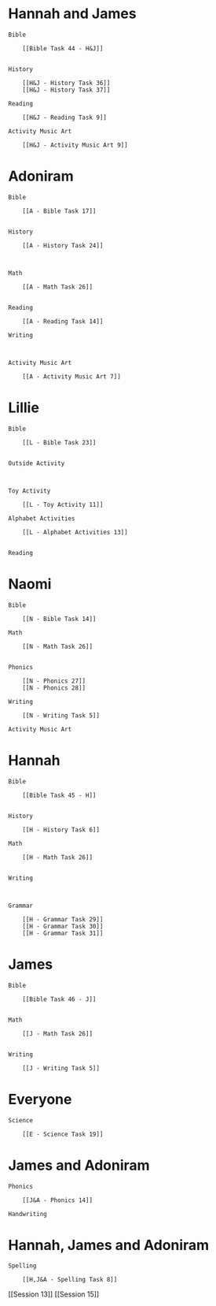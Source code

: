 # Hannah and James

	Bible

		[[Bible Task 44 - H&J]]
		

	History

		[[H&J - History Task 36]]
		[[H&J - History Task 37]]

	Reading

		[[H&J - Reading Task 9]]

	Activity Music Art

		[[H&J - Activity Music Art 9]]
# Adoniram

	Bible

		[[A - Bible Task 17]]
		

	History

		[[A - History Task 24]]
		
		

	Math

		[[A - Math Task 26]]
		

	Reading

		[[A - Reading Task 14]]

	Writing

		

	Activity Music Art

		[[A - Activity Music Art 7]]

# Lillie

	Bible

		[[L - Bible Task 23]]
		

	Outside Activity

		

	Toy Activity

		[[L - Toy Activity 11]]

	Alphabet Activities

		[[L - Alphabet Activities 13]]
		

	Reading

		

# Naomi

	Bible

		[[N - Bible Task 14]]

	Math

		[[N - Math Task 26]]
		

	Phonics

		[[N - Phonics 27]]
		[[N - Phonics 28]]

	Writing

		[[N - Writing Task 5]]

	Activity Music Art

		

# Hannah

	Bible

		[[Bible Task 45 - H]]
		

	History

		[[H - History Task 6]]

	Math

		[[H - Math Task 26]]
		

	Writing

		

	Grammar

		[[H - Grammar Task 29]]
		[[H - Grammar Task 30]]
		[[H - Grammar Task 31]]
# James

	Bible

		[[Bible Task 46 - J]]
		

	Math

		[[J - Math Task 26]]
		

	Writing

		[[J - Writing Task 5]]

# Everyone

	Science

		[[E - Science Task 19]]
# James and Adoniram

	Phonics

		[[J&A - Phonics 14]]

	Handwriting

		
# Hannah, James and Adoniram

	Spelling

		[[H,J&A - Spelling Task 8]]


[[Session 13]]
[[Session 15]]
